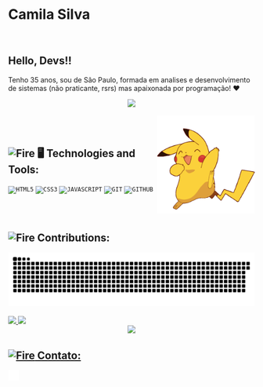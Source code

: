 <h1 align="left">Camila Silva</h1>
</br>

###

###
## Hello, Devs!!

Tenho 35 anos, sou de São Paulo, formada em analises e desenvolvimento de sistemas (não praticante, rsrs) mas apaixonada por programação! ❤

<p align="center">
  <img src="https://super.abril.com.br/wp-content/uploads/2016/09/super_imggato_digitando_0.gif" width="350">
</p>

<img width="200px" align="right" src="pokemon-pikachu.gif">
</br>
</br>

## <img src="https://raw.githubusercontent.com/Tarikul-Islam-Anik/Animated-Fluent-Emojis/master/Emojis/Travel%20and%20places/Fire.png" alt="Fire" width="25" height="25" /> 🖥️ Technologies and Tools:
<code><img width="50px" src="https://cdn.jsdelivr.net/gh/devicons/devicon/icons/html5/html5-original-wordmark.svg" title = "HTML5"/></code>
<code><img width="50px" src="https://cdn.jsdelivr.net/gh/devicons/devicon/icons/css3/css3-original-wordmark.svg" title = "CSS3"/></code>
<code><img width="50px" src="https://cdn.jsdelivr.net/gh/devicons/devicon/icons/javascript/javascript-original.svg" title = "JAVASCRIPT"/></code>
<code><img width="50px" src="https://cdn.jsdelivr.net/gh/devicons/devicon/icons/git/git-original.svg" title = "GIT"/></code>
<code><img width="50px" src="https://cdn.jsdelivr.net/gh/devicons/devicon/icons/github/github-original.svg" title = "GITHUB"/></code>
          
</br>
</br>

<!-- Snake -->
## <img src="https://raw.githubusercontent.com/Tarikul-Islam-Anik/Animated-Fluent-Emojis/master/Emojis/Travel%20and%20places/Fire.png" alt="Fire" width="25" height="25" /> Contributions:
<img alt="snake eating my contributions" src="https://raw.githubusercontent.com/CahMila/CahMila/output/github-contribution-grid-snake-dark.svg" />

</br>
</br>

<div>
<a href="https://github.com/CahMila">
<img loading="lazy" height="180em" src="https://github-readme-stats.vercel.app/api/top-langs/?username=CahMila&layout=compact&langs_count=7&theme=dracula"/>
<img loading="lazy" height="180em" src="https://github-readme-stats.vercel.app/api?username=CahMila&show_icons=true&theme=dracula&include_all_commits=true&count_private=true"/>
</div>         

<div align="center">
  <img src="https://profile-counter.glitch.me/CahMila/count.svg?"  />
</div>

###

## <img src="https://raw.githubusercontent.com/Tarikul-Islam-Anik/Animated-Fluent-Emojis/master/Emojis/Travel%20and%20places/Fire.png" alt="Fire" width="25" height="25" /> Contato:
<a href="https://www.linkedin.com/in/camila-da-silva-309821192" target="_blank"><img align="left" alt="LinkedIn" width="22px" src="https://github.com/Aakarsh-B/trying-repos/blob/master/linkedin.svg" />


